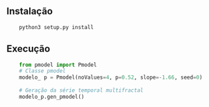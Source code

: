 ## Instalação

```bash
    python3 setup.py install
```

## Execução

```python
    from pmodel import Pmodel 
    # Classe pmodel
    modelo_ p = Pmodel(noValues=4, p=0.52, slope=-1.66, seed=0)
    
    # Geração da série temporal multifractal
    modelo_p.gen_pmodel()
```